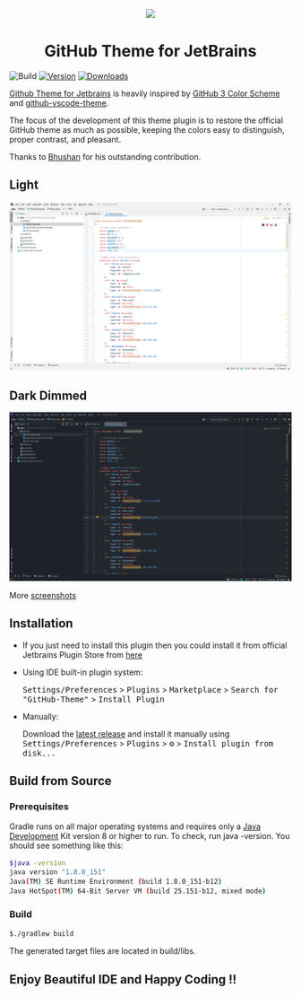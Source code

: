 <p align="center"><a href="https://plugins.jetbrains.com/plugin/15418-github3-theme" target="_blank"><img src="https://raw.githubusercontent.com/jiyuan0125/Github3/master/src/main/resources/META-INF/pluginIcon.svg" width="150"></a></p>

<p align="center"><h1 align="center">GitHub Theme for JetBrains</h1></p>

![Build](https://github.com/jiyuan0125/Github3/workflows/Build/badge.svg)
[![Version](https://img.shields.io/jetbrains/plugin/v/club.nutsoft.Github3Theme.svg)](https://plugins.jetbrains.com/plugin/club.nutsoft.Github3Theme)
[![Downloads](https://img.shields.io/jetbrains/plugin/d/club.nutsoft.Github3Theme.svg)](https://plugins.jetbrains.com/plugin/club.nutsoft.Github3Theme)

<!-- Plugin description -->
[Github Theme for Jetbrains](https://plugins.jetbrains.com/plugin/15418-github-theme) is heavily inspired by [GitHub 3 Color Scheme](https://plugins.jetbrains.com/plugin/12271-github-3-color-scheme) and [github-vscode-theme](https://github.com/primer/github-vscode-theme).

The focus of the development of this theme plugin is to restore the official GitHub theme as much as possible, keeping the colors easy to distinguish, proper contrast, and pleasant.

Thanks to [Bhushan](https://github.com/bhushan) for his outstanding contribution.
<!-- Plugin description end -->

## Light

![screenshot](readme/img/light/php.png)

## Dark Dimmed

![screenshot](readme/img/dark_dimmed/php.png)

More [screenshots](readme/screenshot.md)

## Installation

- If you just need to install this plugin then you could install it from official Jetbrains Plugin Store
  from [here](https://plugins.jetbrains.com/plugin/15418-github3-theme)

- Using IDE built-in plugin system:
  
  <kbd>Settings/Preferences</kbd> > <kbd>Plugins</kbd> > <kbd>Marketplace</kbd> > <kbd>Search for "GitHub-Theme"</kbd> >
  <kbd>Install Plugin</kbd>
  
- Manually:

  Download the [latest release](https://github.com/jiyuan0125/Github3/releases/latest) and install it manually using
  <kbd>Settings/Preferences</kbd> > <kbd>Plugins</kbd> > <kbd>⚙️</kbd> > <kbd>Install plugin from disk...</kbd>

## Build from Source

### Prerequisites

Gradle runs on all major operating systems and requires only a [Java Development](https://jdk.java.net/) Kit version 8
or higher to run. To check, run java -version. You should see something like this:

```bash
$java -version
java version "1.8.0_151"
Java(TM) SE Runtime Environment (build 1.8.0_151-b12)
Java HotSpot(TM) 64-Bit Server VM (build 25.151-b12, mixed mode)
```

### Build

```bash
$./gradlew build
```

The generated target files are located in build/libs.

## Enjoy Beautiful IDE and Happy Coding !!

